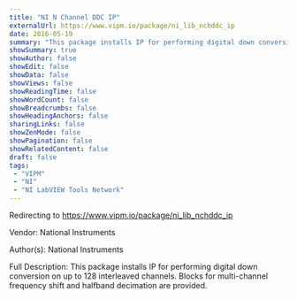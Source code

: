 ```yaml
---
title: "NI N Channel DDC IP"
externalUrl: https://www.vipm.io/package/ni_lib_nchddc_ip
date: 2016-05-19
summary: "This package installs IP for performing digital down conversion on up to 128 interleaved channels.  Block for multi-channel frequency shift and halfband decimation are provided."
showSummary: true
showAuthor: false
showEdit: false
showData: false
showViews: false
showReadingTime: false
showWordCount: false
showBreadcrumbs: false
showHeadingAnchors: false
sharingLinks: false
showZenMode: false
showPagination: false
showRelatedContent: false
draft: false
tags:
 - "VIPM"
 - "NI"
 - "NI LabVIEW Tools Network"
---
```


Redirecting to https://www.vipm.io/package/ni_lib_nchddc_ip

Vendor: National Instruments

Author(s): National Instruments
 
Full Description:
This package installs IP for performing digital down conversion on up to 128 interleaved channels.  Blocks for multi-channel frequency shift and halfband decimation are provided.